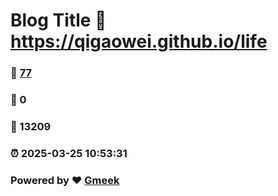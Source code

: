 # Blog Title :link: https://qigaowei.github.io/life 
### :page_facing_up: [77](https://qigaowei.github.io/life/tag.html) 
### :speech_balloon: 0 
### :hibiscus: 13209 
### :alarm_clock: 2025-03-25 10:53:31 
### Powered by :heart: [Gmeek](https://github.com/Meekdai/Gmeek)
